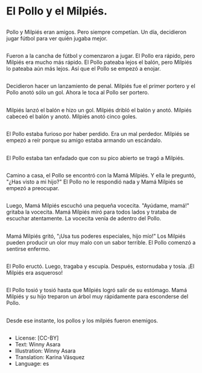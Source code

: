 # El Pollo y el Milpiés.

##
Pollo y Milpiés eran amigos. Pero siempre competían. Un día, decidieron jugar fútbol para ver quién jugaba mejor.

##
Fueron a la cancha de fútbol y comenzaron a jugar. El Pollo era rápido, pero Milpiés era mucho más rápido. El Pollo pateaba lejos el balón, pero Milpiés lo pateaba aún más lejos. Así que el Pollo se empezó a enojar.

##
Decidieron hacer un lanzamiento de penal. Milpiés fue el primer portero y el Pollo anotó sólo un gol. Ahora le toca al Pollo ser portero.

##
Milpiés lanzó el balón e hizo un gol. Milpiés dribló el balón y anotó. Milpiés cabeceó el balón y anotó. Milpiés anotó cinco goles.

##
El Pollo estaba furioso por haber perdido. Era un mal perdedor. Milpiés se empezó a reír porque su amigo estaba armando un escándalo.

##
El Pollo estaba tan enfadado que con su pico abierto se tragó a Milpiés.

##
Camino a casa, el Pollo se encontró con la Mamá Milpiés. Y ella le preguntó, "¿Has visto a mi hijo?" El Pollo no le respondió nada y Mamá Milpiés se empezó a preocupar.

##
Luego, Mamá Milpiés escuchó una pequeña vocecita. "Ayúdame, mamá!" gritaba la vocecita. Mamá Milpiés miró para todos lados y trataba de escuchar atentamente. La vocecita venía de adentro del Pollo.

##
Mamá Milpiés gritó, "¡Usa tus poderes especiales, hijo mío!" Los Milpiés pueden producir un olor muy malo con un sabor terrible. El Pollo comenzó a sentirse enfermo.

##
El Pollo eructó. Luego, tragaba y escupía. Después, estornudaba y tosía. ¡El Milpiés era asqueroso!

##
El Pollo tosió y tosió hasta que Milpiés logró salir de su estómago. Mamá Milpiés y su hijo treparon un árbol muy rápidamente para esconderse del Pollo.

##
Desde ese instante, los pollos y los milpiés fueron enemigos.

##
* License: [CC-BY]
* Text: Winny Asara
* Illustration: Winny Asara
* Translation: Karina Vásquez
* Language: es
